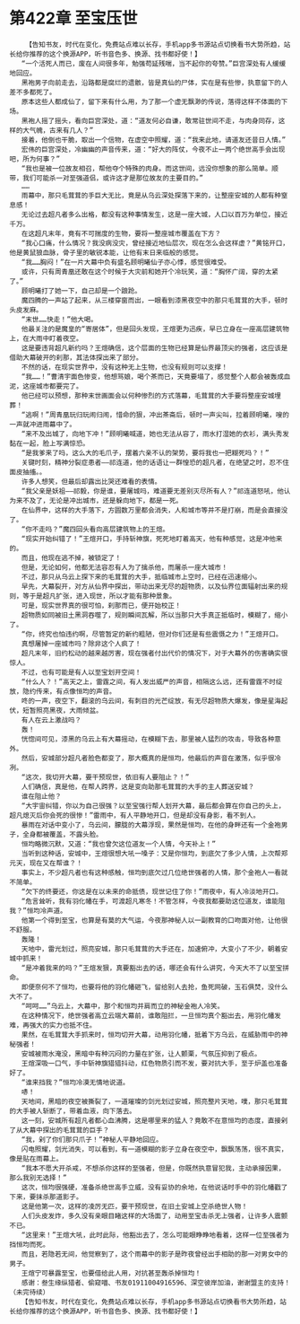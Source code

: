 # 第422章 至宝压世
        【告知书友，时代在变化，免费站点难以长存，手机app多书源站点切换看书大势所趋，站长给你推荐的这个换源APP，听书音色多、换源、找书都好使！】
       “一个活死人而已，废在人间很多年，勉强苟延残喘，当不起你的夸赞。”巨宫深处有人缓缓地回应。
       黑袍男子向前走去，沿路都是腐烂的遗骸，皆是真仙的尸体，实在是有些惨，执意留下的人差不多都死了。
       原本这些人都成仙了，留下来有什么用，为了那一个虚无飘渺的传说，落得这样不体面的下场。
       黑袍人摇了摇头，看向巨宫深处，道：“道友何必自谦，敢常驻世间不走，与肉身同存，这样的大气魄，古来有几人？”
       接着，他倒也干脆，取出一个信物，在虚空中照耀，道：“我来此地，请道友还昔日人情。”
       宏伟的巨宫深处，冷幽幽的声音传来，道：“好大的阵仗，今夜不止一两个绝世高手会出现吧，所为何事？”
       “我也是被一位故友相召，帮他夺个特殊的肉身。而这世间，远没你想象的那么简单。顺带，我们可能杀一对至强道侣，或许这才是那位故友的主要目的。”
       ……
       雨幕中，那只毛茸茸的手巨大无比，竟是从乌云深处探落下来的，让整座安城的人都有种窒息感！
       无论过去超凡者多么出格，都没有这种事情发生，这是一座大城，人口以百万为单位，接近千万。
       在这超凡末年，竟有不可揣度的生物，要将一整座城市覆盖在下方？
       “我心口痛，什么情况？我没病没灾，曾经接近地仙层次，现在怎么会这样虚？”黄铭开口，他是黄鼠狼血脉，骨子里的敏锐本能，让他有末日来临般的感觉。
       “我……胸闷！”在一片大幕中负有盛名顾明曦仙子亦心悸，感觉很难受。
       或许，只有周青凰还敢在这个时候于大灾前和她开个冷玩笑，道：“胸怀广阔，穿的太紧了。”
       顾明曦打了她一下，自己却是一个踉跄。
       魔四腾的一声站了起来，从三楼穿窗而出，一眼看到漆黑夜空中的那只毛茸茸的大手，顿时头皮发麻。
       “末世……快走！”他大喝。
       他最关注的是魔皇的“寄居体”，但是回头发现，王煊更为迅疾，早已立身在一座高层建筑物上，在大雨中盯着夜空。
       这是要违背超凡新约吗？王煊确信，这个层面的生物已经算是仙界最顶尖的强者，这应该是借助大幕破开的刹那，其法体探出来了部分。
       不然的话，在现实世界中，没有这种无上生物，也没有规则可以支撑！
       “我……！”曹清宇面色惨变，他想骂娘，喝个茶而已，天竟要塌了，感觉整个人都会被轰成血泥，这座城市都要完了。
       他已经可以预想，那种末世画面会以何种惨烈的方式落幕，毛茸茸的大手要将整座安城埋葬！
       “逃啊！”周青凰玩归玩闹归闹，惜命的狠，冲出茶斋后，顿时一声尖叫，拉着顾明曦，嗖的一声就冲进雨幕中了。
       “来不及出城了，向地下冲！”顾明曦喊道，她也无法从容了，雨水打湿她的衣衫，满头秀发黏在一起，脸上写满惊恐。
       “是我爹来了吗，这么大的毛爪子，摆着六亲不认的架势，要将我也一把糊死吗？！”
       关键时刻，精神分裂症患者——祁连道，他的话语让一群惶恐的超凡者，在绝望之时，忍不住面皮抽搐。。
       许多人想笑，但最后却露出比哭还难看的表情。
       “我父亲是妖祖——祁毅，你是谁，要屠城吗，难道要无差别灭尽所有人？”祁连道怒吼，他认为来不及了，无论是冲出城市，还是躲向地下，都是一死。
       在仙界中，这样的大手落下，方圆数万里都会消失，人和城市等并不是打崩，而是会直接没了。
       “你不走吗？”魔四回头看向高层建筑物上的王煊。
       “现实开始纠错了！”王煊开口，手持斩神旗，死死地盯着高天，他有种感觉，这是冲他来的。
       而且，他现在逃不掉，被锁定了！
       但是，无论如何，他都无法容忍有人为了擒杀他，而屠杀一座大城市！
       不过，那只从乌云上探下来的毛茸茸的大手，抵临城市上空时，已经在迅速缩小。
       早先，大幕裂开，对方从仙界中探出，带动出来无尽的超物质，以及仙界位面辐射出来的规则，等于是超凡扩张，进入现世，所以才能有那种景象。
       可是，现实世界真的很可怕，刹那而已，便开始校正！
       超物质如同被旧土黑洞吞噬了，规则瞬间瓦解，所以当那只大手真正抵临时，模糊了，缩小了。
       “你，终究也怕违约啊，尽管暂定的新约粗陋，但对你们还是有些震慑之力！”王煊开口。
       真想屠掉一座城市吗？除非这个人疯了！
       超凡末年，旧约松动的越来越厉害，现在强者付出代价的情况下，对于大幕外的伤害确实很惊人。
       不过，也有可能是有人以至宝划开空间！
       “什么人？！”高天之上，雷霆之间，有人发出威严的声音，相隔这么远，还有雷霆不时绽放，隐约传来，有点像恒均的声音。
       咚的一声，夜空下，翻滚的乌云间，有刺目的光芒绽放，有无尽超物质大爆发，像是星海起伏，短暂照亮黑夜，大雨倾盆。
       有人在云上激战吗？
       轰！
       恍惚间可见，漆黑的乌云上有大幕摇动，在模糊下去，那里被人猛烈的攻击，导致各种意外。
       然后，安城部分超凡者脸色都变了，那大概真的是恒均，他最后的声音在激荡，似乎很冷冽。
       “这次，我切开大幕，要干预现世，依旧有人要阻止？！”
       人们确信，真是他，在帮人跨界，这是变向助那毛茸茸的大手的主人葬送安城？
       谁在阻止他？
       “大宇宙纠错，你以为自己很强？以至宝强行帮人划开大幕，最后都会算在你自己的头上，超凡熄灭后你会死的很惨！”雷雨中，有人平静地开口，但是却没有身影，看不到人。
       暴雨在对话中变小了，乌云间，朦胧的大幕浮现，果然是恒均，在他的身畔还有一个金袍男子，全身都被覆盖，不露头脸。
       恒均略微沉默，又道：“我也曾欠这位道友一个人情，今天补上！”
       当听到这种话，安城中，王煊很想大吼一嗓子：又是你恒均，到底欠了多少人情，上次帮郑元天，现在又在帮谁？！
       事实上，不少超凡者也有这种感触，恒均到底欠过几位绝世强者的人情，那个金袍人一看就不简单。
       “欠下的终要还，你这是在以未来的命抵债，现世记住了你！”雨夜中，有人冷淡地开口。
       “危言耸听，我有羽化幡在手，可渡超凡寒冬！不管怎样，今夜我都要助这位道友，谁能阻我？”恒均冷声道。
       他第一个得到至宝，也算是有莫的大气运，今夜那神秘人以一副教育的口吻面对他，让他很不舒服。
       轰隆！
       天地中，雷光划过，照亮安城，那只毛茸茸的大手还在，加速俯冲，大变小了不少，朝着安城中抓来！
       “是冲着我来的吗？”王煊发狠，真要豁出去的话，哪还会有什么讲究，今天大不了以至宝拼命。
       即便奈何不了恒均，也要将他的羽化幡砸飞，留给别人去抢，鱼死网破，玉石俱焚，没什么大不了。
       “呵呵……”乌云上，大幕中，那个和恒均并肩而立的神秘金袍人冷笑。
       在这种情况下，绝世强者高立云端大幕前，谁敢阻拦，一旦恒均真个豁出去，用羽化幡发难，再强大的实力也抵不住。
       果然，在毛茸茸大手抓来时，恒均切开大幕，动用羽化幡，抵着下方乌云，在威胁雨中的神秘强者！
       安城被雨水淹没，黑暗中有种沉闷的力量在扩张，让人颤栗，气氛压抑到了极点。
       王煊深吸一口气，手中斩神旗猎猎抖动，红色物质引而不发，要对抗大手，至于炉盖也准备好了。
       “谁来挡我？”恒均冷漠无情地说道。
       哧！
       天地间，黑暗的夜空被撕裂了，一道璀璨的剑光划过安城，照亮整片天地，噗，那只毛茸茸的大手被人斩断了，带着血液，向下落去。
       这一刻，安城所有超凡者都心血沸腾，这是哪里来的猛人？竟敢不在意恒均的态度，直接剁了从大幕中探出的毛茸茸的巨手？
       “我，剁了你们那只爪子！”神秘人平静地回应。
       闪电照耀，剑光消失，可以看到，有一道模糊的影子立身在夜空中，飘飘荡荡，很不真实，像是贴在雨幕上。
       “我本不愿大开杀戒，不想杀你这样的至强者，但是，你既然执意冒犯我，主动承接因果，那么我别无选择！”
       这次，恒均很强硬，准备杀绝世高手立威，没有妥协的余地，在他说话时手中的羽化幡戳了下来，要抹杀那道影子。
       这是他第一次，这样的凌厉无匹，要干预现世，在旧土安城上空杀绝世人物！
       人们头皮发炸，多久没有亲眼目睹这样的大场面了，动用至宝击杀无上强者，让许多人震颤不已。
       “这里来！”王煊大吼，此时此际，他豁出去了，怎么可能眼睁睁地看着，这样一位至强者为挡恒均而死。
       而且，若隐若无间，他觉察到了，这个雨幕中的影子是昨夜曾经出手相助的那一对男女中的男子。
       王煊宁可暴露至宝，也要借给此人用，对抗甚至轰杀掉恒均！
       感谢：叁生缘纵猎者、偷窥喵、书友01911004916596、深空彼岸加油，谢谢盟主的支持！（未完待续）
       【告知书友，时代在变化，免费站点难以长存，手机app多书源站点切换看书大势所趋，站长给你推荐的这个换源APP，听书音色多、换源、找书都好使！】